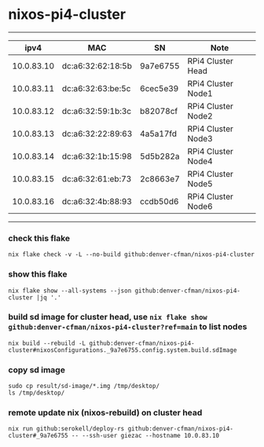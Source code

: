 # nixos-pi4-cluster
---
| ipv4 | MAC | SN | Note |
| --- | --- | --- | --- |
| 10.0.83.10 | dc:a6:32:62:18:5b | 9a7e6755 | RPi4 Cluster Head |
| 10.0.83.11 | dc:a6:32:63:be:5c | 6cec5e39 | RPi4 Cluster Node1 |
| 10.0.83.12 | dc:a6:32:59:1b:3c | b82078cf | RPi4 Cluster Node2 |
| 10.0.83.13 | dc:a6:32:22:89:63 | 4a5a17fd | RPi4 Cluster Node3 |
| 10.0.83.14 | dc:a6:32:1b:15:98 | 5d5b282a | RPi4 Cluster Node4 |
| 10.0.83.15 | dc:a6:32:61:eb:73 | 2c8663e7 | RPi4 Cluster Node5 |
| 10.0.83.16 | dc:a6:32:4b:88:93 | ccdb50d6 | RPi4 Cluster Node6 |
---
### check this flake
```
nix flake check -v -L --no-build github:denver-cfman/nixos-pi4-cluster
```

### show this flake
```
nix flake show --all-systems --json github:denver-cfman/nixos-pi4-cluster |jq '.'
```

### build sd image for cluster head, use ` nix flake show github:denver-cfman/nixos-pi4-cluster?ref=main ` to list nodes
```
nix build --rebuild -L github:denver-cfman/nixos-pi4-cluster#nixosConfigurations._9a7e6755.config.system.build.sdImage
```

### copy sd image
```
sudo cp result/sd-image/*.img /tmp/desktop/
ls /tmp/desktop/
```

### remote update nix (nixos-rebuild) on cluster head
```
nix run github:serokell/deploy-rs github:denver-cfman/nixos-pi4-cluster#_9a7e6755 -- --ssh-user giezac --hostname 10.0.83.10
```
